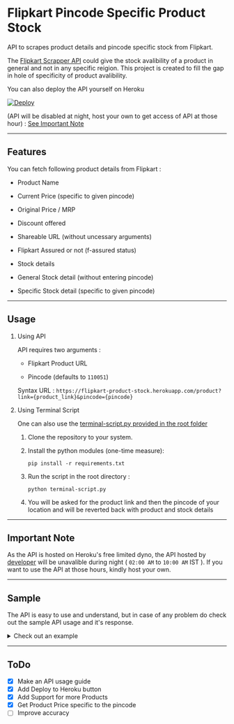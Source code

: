 # Flipkart Pincode Specific Product Stock

API to scrapes product details and pincode specific stock from Flipkart.

The [Flipkart Scrapper API](https://github.com/dvishal485/flipkart-scraper-api) could give the stock avalibility of a product in general and not in any specific reigion. This project is created to fill the gap in hole of specificity of product avalibility.

You can also deploy the API yourself on Heroku

[![Deploy](https://www.herokucdn.com/deploy/button.svg)](https://heroku.com/deploy)

(API will be disabled at night, host your own to get access of API at those hour) : [See Important Note](#important-note)

---

## Features

You can fetch following product details from Flipkart :

- Product Name

- Current Price (specific to given pincode)

- Original Price / MRP

- Discount offered

- Shareable URL (without uncessary arguments)

- Flipkart Assured or not (f-assured status)

- Stock details

- General Stock detail (without entering pincode)

- Specific Stock detail (specific to given pincode)

---

## Usage

1. Using API

    API requires two arguments :

    - Flipkart Product URL

    - Pincode (defaults to `110051`)

    Syntax URL : `https://flipkart-product-stock.herokuapp.com/product?link={product_link}&pincode={pincode}`

2. Using Terminal Script

    One can also use the [terminal-script.py provided in the root folder](terminal-script.py)

    1. Clone the repository to your system.

    2. Install the python modules (one-time measure):

        `pip install -r requirements.txt`

    3. Run the script in the root directory :

        `python terminal-script.py`

    4. You will be asked for the product link and then the pincode of your location and will be reverted back with product and stock details

---

## Important Note

As the API is hosted on Heroku's free limited dyno, the API hosted by [developer](https://github.com/dvishal485) will be unavalible during night ( `02:00 AM` to `10:00 AM` IST ). If you want to use the API at those hours, kindly host your own.


---

## Sample

The API is easy to use and understand, but in case of any problem do check out the sample API usage and it's response.

<details>
	<summary>Check out an example</summary>
	
- Example URL : https://flipkart-product-stock.herokuapp.com/product?link=https://dl.flipkart.com/s/WaqrsvNNNN&pincode=712702

- Response :

```json
{
  "name": "42 Years Chapterwise Topicwise Solved Papers (2020-1979) Iit Jee Chemistry  (English, Paperback, Shahi Ranjeet)",
  "current_price": "236",
  "original_price": "430",
  "discount": "45% off",
  "share_url": "https://dl.flipkart.com/s/WaqrsvNNNN",
  "fassured": true,
  "stock_details": {
    "general_stock": true,
    "pincode": "712702",
    "pincode_stock": false
  }
}
```
</details>

---

## ToDo

- [x] Make an API usage guide
- [x] Add Deploy to Heroku button
- [x] Add Support for more Products
- [x] Get Product Price specific to the pincode
- [ ] Improve accuracy